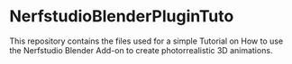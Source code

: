 # NerfstudioBlenderPluginTuto
This repository contains the files used for a simple Tutorial on How to use the Nerfstudio Blender Add-on to create photorrealistic 3D animations.
